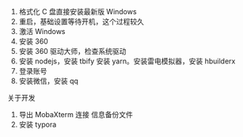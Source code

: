 1. 格式化 C 盘直接安装最新版 Windows
2. 重启，基础设置等待开机，这个过程较久
3. 激活 Windows
4. 安装 360
5. 安装 360 驱动大师，检查系统驱动
6. 安装 nodejs，安装 tbify 安装 yarn。安装雷电模拟器，安装 hbuilderx
7. 登录账号
8. 安装微信，安装 qq

关于开发

1. 导出 MobaXterm 连接 信息备份文件
2. 安装 typora
